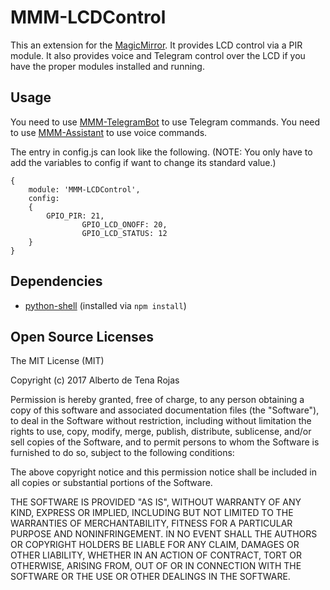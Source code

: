 # MMM-LCDControl
This an extension for the [MagicMirror](https://github.com/MichMich/MagicMirror). It provides LCD control via a PIR module.
It also provides voice and Telegram control over the LCD if you have the proper modules installed and running.

## Usage
You need to use [MMM-TelegramBot](https://github.com/eouia/MMM-TelegramBot) to use Telegram commands.
You need to use [MMM-Assistant](https://github.com/eouia/MMM-Assistant) to use voice commands.

The entry in config.js can look like the following. (NOTE: You only have to add the variables to config if want to change its standard value.)

```
{
	module: 'MMM-LCDControl',
	config:
	{
		GPIO_PIR: 21,
                GPIO_LCD_ONOFF: 20,
                GPIO_LCD_STATUS: 12
	}
}
```

## Dependencies
- [python-shell](https://www.npmjs.com/package/python-shell) (installed via `npm install`)

## Open Source Licenses
The MIT License (MIT)

Copyright (c) 2017 Alberto de Tena Rojas

Permission is hereby granted, free of charge, to any person obtaining a copy of
this software and associated documentation files (the "Software"), to deal in
the Software without restriction, including without limitation the rights to
use, copy, modify, merge, publish, distribute, sublicense, and/or sell copies of
the Software, and to permit persons to whom the Software is furnished to do so,
subject to the following conditions:

The above copyright notice and this permission notice shall be included in all
copies or substantial portions of the Software.

THE SOFTWARE IS PROVIDED "AS IS", WITHOUT WARRANTY OF ANY KIND, EXPRESS OR
IMPLIED, INCLUDING BUT NOT LIMITED TO THE WARRANTIES OF MERCHANTABILITY, FITNESS
FOR A PARTICULAR PURPOSE AND NONINFRINGEMENT. IN NO EVENT SHALL THE AUTHORS OR
COPYRIGHT HOLDERS BE LIABLE FOR ANY CLAIM, DAMAGES OR OTHER LIABILITY, WHETHER
IN AN ACTION OF CONTRACT, TORT OR OTHERWISE, ARISING FROM, OUT OF OR IN
CONNECTION WITH THE SOFTWARE OR THE USE OR OTHER DEALINGS IN THE SOFTWARE.
